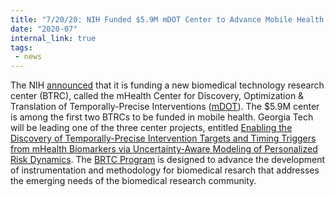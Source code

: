 ```yaml
---
title: "7/20/20: NIH Funded $5.9M mDOT Center to Advance Mobile Health Research"
date: "2020-07"
internal_link: true
tags:
 - news
---
```


The NIH [announced](https://ic.gatech.edu/news/637122/georgia-tech-6-collaborators-receive-59-million-nih-grant-national-center-ai-based) that it is funding a new biomedical technology research center (BTRC), called the mHealth Center for Discovery, Optimization & Translation of Temporally-Precise Interventions ([mDOT](https://mdot.md2k.org/)). The $5.9M center is among the first two BTRCs to be funded in mobile health. Georgia Tech will be leading one of the three center projects, entitled [Enabling the Discovery of Temporally-Precise Intervention Targets and Timing Triggers from mHealth Biomarkers via Uncertainty-Aware Modeling of Personalized Risk Dynamics](https://mdot.md2k.org/trd1.html). The [BRTC Program](https://www.nibib.nih.gov/research-funding/featured-programs/ncbib/supported-centers) is designed to advance the development of instrumentation and methodology for biomedical resarch that addresses the emerging needs of the biomedical research community.
